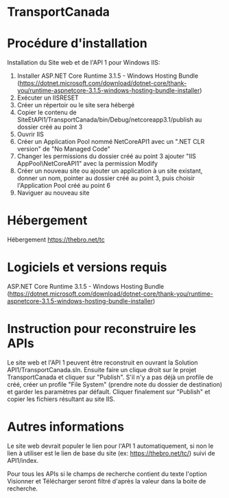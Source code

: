 # TransportCanada

# Procédure d'installation
Installation du Site web et de l'API 1 pour Windows IIS:
1. Installer ASP.NET Core Runtime 3.1.5 - Windows Hosting Bundle (https://dotnet.microsoft.com/download/dotnet-core/thank-you/runtime-aspnetcore-3.1.5-windows-hosting-bundle-installer)
2. Exécuter un IISRESET
3. Créer un répertoir ou le site sera hébergé
4. Copier le contenu de SiteEtAPI1/TransportCanada/bin/Debug/netcoreapp3.1/publish au dossier créé au point 3
5. Ouvrir IIS
6. Créer un Application Pool nommé NetCoreAPI1 avec un ".NET CLR version" de "No Managed Code"
7. Changer les permissions du dossier créé au point 3 ajouter "IIS AppPool\NetCoreAPI1" avec la permission Modify
8. Créer un nouveau site ou ajouter un application à un site existant, donner un nom, pointer au dossier créé au point 3, puis choisir l'Application Pool créé au point 6
9. Naviguer au nouveau site

# Hébergement
Hébergement https://thebro.net/tc


# Logiciels et versions requis
ASP.NET Core Runtime 3.1.5 - Windows Hosting Bundle (https://dotnet.microsoft.com/download/dotnet-core/thank-you/runtime-aspnetcore-3.1.5-windows-hosting-bundle-installer)


# Instruction pour reconstruire les APIs
Le site web et l'API 1 peuvent être reconstruit en ouvrant la Solution API1/TransportCanada.sln. Ensuite faire un clique droit sur le projet TransportCanada et cliquer sur "Publish". S'il n'y a pas déjà un profile de créé, créer un profile "File System" (prendre note du dossier de destination) et garder les paramètres par défault. Cliquer finalement sur "Publish" et copier les fichiers résultant au site IIS.


# Autres informations
Le site web devrait populer le lien pour l'API 1 automatiquement, si non le lien à utiliser est le lien de base du site (ex: https://thebro.net/tc/) suivi de API1/index.

Pour tous les APIs si le champs de recherche contient du texte l'option Visionner et Télécharger seront filtré d'après la valeur dans la boite de recherche.
